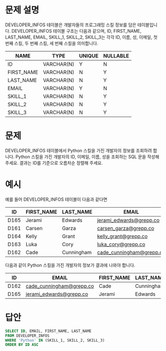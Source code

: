 # 문제 설명

DEVELOPER_INFOS 테이블은 개발자들의 프로그래밍 스킬 정보를 담은 테이블입니다. DEVELOPER_INFOS 테이블 구조는 다음과 같으며, ID, FIRST_NAME, LAST_NAME, EMAIL, SKILL_1, SKILL_2, SKILL_3는 각각 ID, 이름, 성, 이메일, 첫 번째 스킬, 두 번째 스킬, 세 번째 스킬을 의미합니다.

| NAME       | TYPE       | UNIQUE | NULLABLE |
| ---------- | ---------- | ------ | -------- |
| ID         | VARCHAR(N) | Y      | N        |
| FIRST_NAME | VARCHAR(N) | N      | Y        |
| LAST_NAME  | VARCHAR(N) | N      | Y        |
| EMAIL      | VARCHAR(N) | Y      | N        |
| SKILL_1    | VARCHAR(N) | N      | Y        |
| SKILL_2    | VARCHAR(N) | N      | Y        |
| SKILL_3    | VARCHAR(N) | N      | Y        |

# 문제

DEVELOPER_INFOS 테이블에서 Python 스킬을 가진 개발자의 정보를 조회하려 합니다. Python 스킬을 가진 개발자의 ID, 이메일, 이름, 성을 조회하는 SQL 문을 작성해 주세요.
결과는 ID를 기준으로 오름차순 정렬해 주세요.

# 예시

예를 들어 DEVELOPER_INFOS 테이블이 다음과 같다면

| ID   | FIRST_NAME | LAST_NAME  | EMAIL                    | SKILL_1 | SKILL_2    | SKILL_3 |
| ---- | ---------- | ---------- | ------------------------ | ------- | ---------- | ------- |
| D165 | Jerami     | Edwards    | jerami_edwards@grepp.co  | Java    | JavaScript | Python  |
| D161 | Carsen     | Garza      | carsen_garza@grepp.co    | React   |            |         |
| D164 | Kelly      | Grant      | kelly_grant@grepp.co     | C#      |            |         |
| D163 | Luka       | Cory       | luka_cory@grepp.co       | Node.js |            |         |
| D162 | Cade       | Cunningham | cade_cunningham@grepp.co | Vue     | C++        | Python  |

다음과 같이 Python 스킬을 가진 개발자의 정보가 결과에 나와야 합니다.

| ID   | EMAIL                    | FIRST_NAME | LAST_NAME  |
| ---- | ------------------------ | ---------- | ---------- |
| D162 | cade_cunningham@grepp.co | Cade       | Cunningham |
| D165 | jerami_edwards@grepp.co  | Jerami     | Edwards    |

# 답안

```sql
SELECT ID, EMAIL, FIRST_NAME, LAST_NAME
FROM DEVELOPER_INFOS
WHERE 'Python' IN (SKILL_1, SKILL_2, SKILL_3)
ORDER BY ID ASC
```
